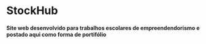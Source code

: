 # StockHub
<h4> Site web desenvolvido para trabalhos escolares de empreendendorismo e postado aqui como forma de portifólio </h4>
